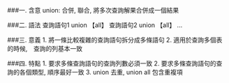###一. 含意
	union: 合併, 聯合, 將多次查詢解果合併成一個結果

###二. 語法
	查詢語句1
	union 【all】
	查詢語句2
	union 【all】
	...

###三. 意義
	1. 將一條比較複雜的查詢語句拆分成多條語句
	2. 適用於查詢多個表的時候,　查詢的列基本一致

###四. 特點
	1. 要求多條查詢語句的查詢列數必須一致
	2. 要求多條查詢語句的查詢的各個類型, 順序最好一致
	3. union 去重, union all 包含重複項